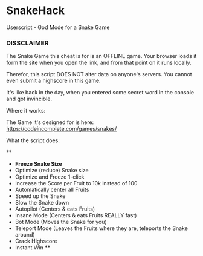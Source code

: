 # SnakeHack
Userscript - God Mode for a Snake Game

### DISSCLAIMER ###

The Snake Game this cheat is for is an OFFLINE game. Your browser loads it form the site when you open the link, and from that point on it runs locally.

Therefor, this script DOES NOT alter data on anyone's servers. You cannot even submit a highscore in this game.

It's like back in the day, when you entered some secret word in the console and got invincible. 


Where it works:

The Game it's designed for is here:
https://codeincomplete.com/games/snakes/

What the script does:

**
- **Freeze Snake Size**
- Optimize (reduce) Snake size
- Optimize and Freeze 1-click
- Increase the Score per Fruit to 10k instead of 100
- Automatically center all Fruits
- Speed up the Snake
- Slow the Snake down
- Autopilot (Centers & eats Fruits)
- Insane Mode (Centers & eats Fruits REALLY fast)
- Bot Mode (Moves the Snake for you)
- Teleport Mode (Leaves the Fruits where they are, teleports the Snake around)
- Crack Highscore
- Instant Win
**
